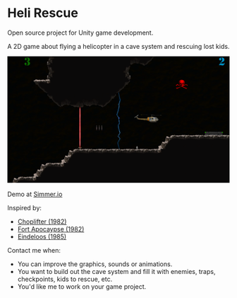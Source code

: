 # Heli Rescue
Open source project for Unity game development.

A 2D game about flying a helicopter in a cave system and rescuing lost kids.

![screenshot](screenshot.png)

Demo at [Simmer.io](https://simmer.io/@JvE/heli-rescue)

Inspired by:

- [Choplifter (1982)](https://www.youtube.com/watch?v=wCrKd0fM1CY)
- [Fort Apocaypse (1982)](https://www.youtube.com/watch?v=AWiH7yReD1I)
- [Eindeloos (1985)](https://www.youtube.com/watch?v=DY0Uyg7Dttg)

Contact me when:
- You can improve the graphics, sounds or animations.
- You want to build out the cave system and fill it with enemies, traps, checkpoints, kids to rescue, etc.
- You'd like me to work on your game project.
